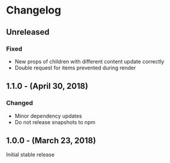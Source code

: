 Changelog
=========

Unreleased
----------
### Fixed
* New props of children with different content update correctly
* Double request for items prevented during render

1.1.0 - (April 30, 2018)
------------------
### Changed
* Minor dependency updates
* Do not release snapshots to npm

1.0.0 - (March 23, 2018)
------------------
Initial stable release
